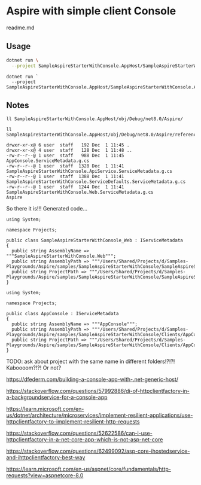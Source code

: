# Aspire with simple client Console

readme.md

## Usage

```bash
dotnet run \
  --project SampleAspireStarterWithConsole.AppHost/SampleAspireStarterWithConsole.AppHost.csproj
```

```pwsh
dotnet run `
  --project SampleAspireStarterWithConsole.AppHost/SampleAspireStarterWithConsole.AppHost.csproj
```



## Notes

```
ll SampleAspireStarterWithConsole.AppHost/obj/Debug/net8.0/Aspire/
```

```
ll SampleAspireStarterWithConsole.AppHost/obj/Debug/net8.0/Aspire/references 
```

```
drwxr-xr-x@ 6 user  staff   192 Dec  1 11:45 .
drwxr-xr-x@ 4 user  staff   128 Dec  1 11:48 ..
-rw-r--r--@ 1 user  staff   988 Dec  1 11:45 AppConsole.ServiceMetadata.g.cs
-rw-r--r--@ 1 user  staff  1328 Dec  1 11:41 SampleAspireStarterWithConsole.ApiService.ServiceMetadata.g.cs
-rw-r--r--@ 1 user  staff  1388 Dec  1 11:41 SampleAspireStarterWithConsole.ServiceDefaults.ServiceMetadata.g.cs
-rw-r--r--@ 1 user  staff  1244 Dec  1 11:41 SampleAspireStarterWithConsole.Web.ServiceMetadata.g.cs
Aspire
```

So there it is!!! Generated code...

```
using System;

namespace Projects;

public class SampleAspireStarterWithConsole_Web : IServiceMetadata
{
  public string AssemblyName => """SampleAspireStarterWithConsole.Web""";
  public string AssemblyPath => """/Users/Shared/Projects/d/Samples-Playgrounds/Aspire/samples/SampleAspireStarterWithConsole/SampleAspireStarterWithConsole.Web/obj/Debug/net8.0/ref/SampleAspireStarterWithConsole.Web.dll""";
  public string ProjectPath => """/Users/Shared/Projects/d/Samples-Playgrounds/Aspire/samples/SampleAspireStarterWithConsole/SampleAspireStarterWithConsole.Web/SampleAspireStarterWithConsole.Web.csproj""";
}
```


```
using System;

namespace Projects;

public class AppConsole : IServiceMetadata
{
  public string AssemblyName => """AppConsole""";
  public string AssemblyPath => """/Users/Shared/Projects/d/Samples-Playgrounds/Aspire/samples/SampleAspireStarterWithConsole/Clients/AppConsole/obj/Debug/net8.0/ref/AppConsole.dll""";
  public string ProjectPath => """/Users/Shared/Projects/d/Samples-Playgrounds/Aspire/samples/SampleAspireStarterWithConsole/Clients/AppConsole/AppConsole.csproj""";
}
```

TODO: ask about project with the same name in different folders!?!?! Kaboooom?!?! Or not?









https://dfederm.com/building-a-console-app-with-.net-generic-host/

https://stackoverflow.com/questions/57992886/di-of-httpclientfactory-in-a-backgroundservice-for-a-console-app

https://learn.microsoft.com/en-us/dotnet/architecture/microservices/implement-resilient-applications/use-httpclientfactory-to-implement-resilient-http-requests

https://stackoverflow.com/questions/52622586/can-i-use-httpclientfactory-in-a-net-core-app-which-is-not-asp-net-core

https://stackoverflow.com/questions/62499092/asp-core-ihostedservice-and-ihttpclientfactory-best-way


https://learn.microsoft.com/en-us/aspnet/core/fundamentals/http-requests?view=aspnetcore-8.0
